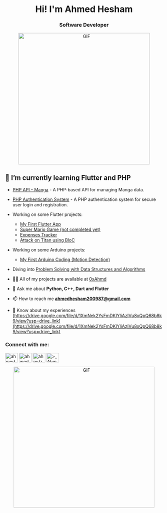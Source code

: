 <h1 align="center">Hi! I'm Ahmed Hesham</h1>
<h3 align="center"> Software Developer </h3>


<p align="center">
  <img src="https://media1.giphy.com/media/v1.Y2lkPTc5MGI3NjExcTdzdHNsM2xpeWRheGdiMGE4bWZ5OWNzbWo3cXVsazNyN3FhemduOSZlcD12MV9pbnRlcm5hbF9naWZfYnlfaWQmY3Q9Zw/bGgsc5mWoryfgKBx1u/giphy.gif" alt="GIF" width="420" />
</p>    

## 🌱 I’m currently learning **Flutter and PHP**





- [PHP API - Manga](https://github.com/0xAhmd/PHP_API_MANGA) - A PHP-based API for managing Manga data.

- [PHP Authentication System](https://github.com/0xAhmd/PHP_AUTH) - A PHP authentication system for secure user login and registration.

- Working on some Flutter projects:
  - [My First Flutter App](https://github.com/0xAhmd/toDo0_App)
  - [Super Mario Game (not completed yet)](https://github.com/0xAhmd/-uperMario)
  - [Expenses Tracker](https://github.com/0xAhmd/expenses_tracker)
  - [Attack on Titan using BloC](https://github.com/0xAhmd/attack-on-titan-bloc)

- Working on some Arduino projects:
  - [My First Arduino Coding (Motion Detection)](https://github.com/0xAhmd/Sketch)

- Diving into [Problem Solving with Data Structures and Algorithms](https://github.com/0xAhmd/Data-Structure-and-Algorithms)


- 👨‍💻 All of my projects are available at [0xAhmd](0xAhmd)

- 💬 Ask me about **Python, C++, Dart and Flutter**

- 📫 How to reach me **ahmedhesham200987@gmail.com**

- 📄 Know about my experiences [https://drive.google.com/file/d/1XmNek2YsFmDKlYliAzIVu8xQpQ68b8k9/view?usp=drive_link](https://drive.google.com/file/d/1XmNek2YsFmDKlYliAzIVu8xQpQ68b8k9/view?usp=drive_link)

<h3 align="left">Connect with me:</h3>
<p align="left">
<a href="https://www.linkedin.com/in/ahmed-hesham-268888270/" target="blank"><img align="center" src="https://raw.githubusercontent.com/rahuldkjain/github-profile-readme-generator/master/src/images/icons/Social/linked-in-alt.svg" alt="ahmed hesham" height="30" width="40" /></a>
<a href="https://www.facebook.com/profile.php?id=100093159985558" target="blank"><img align="center" src="https://raw.githubusercontent.com/rahuldkjain/github-profile-readme-generator/master/src/images/icons/Social/facebook.svg" alt="ahmed hesham" height="30" width="40" /></a>
<a href="https://www.instagram.com/_statefulat4/" target="blank"><img align="center" src="https://raw.githubusercontent.com/rahuldkjain/github-profile-readme-generator/master/src/images/icons/Social/instagram.svg" alt="ahmdz.py" height="30" width="40" /></a>
<a href="https://discord.gg/>_ Ahmz" target="blank"><img align="center" src="https://raw.githubusercontent.com/rahuldkjain/github-profile-readme-generator/master/src/images/icons/Social/discord.svg" alt=">_ Ahmz" height="30" width="40" /></a>
</p>

<p align="center">
  <img src="https://media2.giphy.com/media/v1.Y2lkPTc5MGI3NjExbGZ1djAwaGhldXRycWd1NWcxdHdzNXJ6dGw5NmlsZDg5cWtib3NieCZlcD12MV9pbnRlcm5hbF9naWZfYnlfaWQmY3Q9Zw/Ya63hjCGVaHjmXzWy0/giphy.gif" alt="GIF" width="450" />
</p>  
